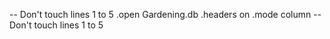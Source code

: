 -- Don't touch lines 1 to 5
.open Gardening.db
.headers on
.mode column
-- Don't touch lines 1 to 5

